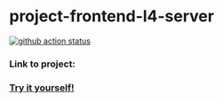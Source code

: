 # project-frontend-l4-server

[![github action status](https://github.com/hexlet-components/projects-frontend-l4-server/workflows/Node%20CI/badge.svg)](../../actions)

### Link to project:
### [Try it yourself!](https://radiant-refuge-11916.herokuapp.com/)
